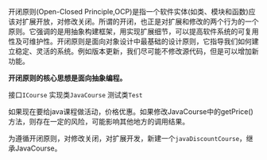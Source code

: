 开闭原则(Open-Closed Principle,OCP)是指一个软件实体(如类、模块和函数)应该对扩展开放，对修改关闭。所谓的开闭，也正是对扩展和修改的两个行为的一个原则。它强调的是用抽象构建框架，用实现扩展细节，可以提高软件系统的可复用性及可维护性。开闭原则是面向对象设计中最基础的设计原则，它指导我们如何建立稳定、灵活的系统。例如版本更新，我们尽可能不修改源代码，但是可以增加新功能。

**开闭原则的核心思想是面向抽象编程。**

接口`ICourse`
实现类`JavaCourse`
测试类`Test`

如果现在要给java课程做活动，价格优惠。如果修改JavaCourse中的getPrice()方法，则存在一定的风险，可能影响其他地方的调用结果。

为遵循开闭原则，对修改关闭，对扩展开发，新建一个`javaDiscountCourse`，继承JavaCourse。